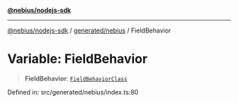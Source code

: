 [**@nebius/nodejs-sdk**](../../../README.md)

---

[@nebius/nodejs-sdk](../../../README.md) / [generated/nebius](../README.md) / FieldBehavior

# Variable: FieldBehavior

> **FieldBehavior**: [`FieldBehaviorClass`](../type-aliases/FieldBehaviorClass.md)

Defined in: src/generated/nebius/index.ts:80
